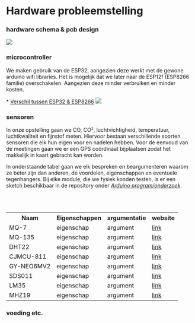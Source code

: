 # Hardware probleemstelling
### hardware schema & pcb design

<img src="./picture/schema_hardware.png">

### microcontroller
<p>We maken gebruik van de ESP32, aangezien deze werkt met de gewone arduino wifi libraries.
Het is mogelijk dat we later naar de ESP12f (ESP8266 familie) overschakelen. Aangezien deze minder verbruiken en minder kosten.</p>
* <a target="_blank" href="https://makeradvisor.com/esp32-vs-esp8266/">Verschil tussen ESP32 & ESP8266</a> 
<img src="./picture/ESP32_Pinout.jpg">

### sensoren
<p>In onze opstelling gaan we CO, CO², luchtvichtigheid, temperatuur, luchtkwaliteit en fijnstof meten. Hiervoor bestaan verschillende soorten sensoren die elk hun eigen voor en nadelen hebben. Voor de eenvoud van de meetingen gaan we er een GPS coördinaat bijplaatsen zodat het makkelijk in kaart gebracht kan worden.</p>
<p>In onderstaande tabel gaan we elk bespreken en beargumenteren waarom ze beter zijn dan anderen, de voordelen, eigenschappen en eventuele tegenhangers. Bij elke module, die we fysiek konden testen, is er een sketch beschikbaar in de repository onder <a target="_blank" href="https://github.com/RobbeElsermans/AirQualitySensor/tree/main/Arduino%20program/onderzoek"><i>Arduino program/onderzoek</i></a>.</p>
</br>
</br>

<table>
<tr>
<th>Naam</th>
<th>Eigenschappen</th>
<th>argumentatie</th>
<th>website</th>
</tr>
<tr>
<td>MQ-7</td>
<td>eigenschap</td>
<td>argument</td>
<td><a target="_blank" href="">link</a></td>
</tr>
<tr>
<td>MQ-135</td>
<td>eigenschap</td>
<td>argument</td>
<td><a target="_blank" href="">link</a></td>
</tr>
<tr>
<td>DHT22</td>
<td>eigenschap</td>
<td>argument</td>
<td><a target="_blank" href="">link</a></td>
</tr>
<tr>
<td>CJMCU-811</td>
<td>eigenschap</td>
<td>argument</td>
<td><a target="_blank" href="">link</a></td>
</tr>
<tr>
<td>GY-NEO6MV2</td>
<td>eigenschap</td>
<td>argument</td>
<td><a target="_blank" href="">link</a></td>
</tr>
<tr>
<td>SDS011</td>
<td>eigenschap</td>
<td>argument</td>
<td><a target="_blank" href="">link</a></td>
</tr>
<tr>
<td>LM35</td>
<td>eigenschap</td>
<td>argument</td>
<td><a target="_blank" href="">link</a></td>
</tr>
<tr>
<td>MHZ19</td>
<td>eigenschap</td>
<td>argument</td>
<td><a target="_blank" href="">link</a></td>
</tr>
</table>

### voeding etc.